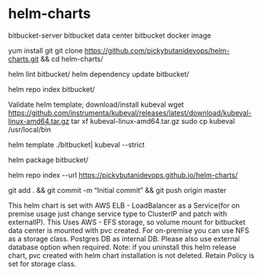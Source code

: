 # helm-charts
bitbucket-server
bitbucket data center
bitbucket docker image

yum install git
    git clone https://github.com/pickybutanidevops/helm-charts.git && cd helm-charts/

helm lint bitbucket/
helm dependency update bitbucket/

helm repo index bitbucket/


Validate helm template; download/install kubeval
    wget https://github.com/instrumenta/kubeval/releases/latest/download/kubeval-linux-amd64.tar.gz tar xf kubeval-linux-amd64.tar.gz sudo cp kubeval /usr/local/bin

helm template ./bitbucket| kubeval --strict

helm package bitbucket/

helm repo index --url https://pickybutanidevops.github.io/helm-charts/


git add . && git commit -m “Initial commit” && git push origin master

This helm chart is set with AWS ELB - LoadBalancer as a Service(for on premise usage just change service type to ClusterIP and patch with externalIP). 
This Uses AWS - EFS storage, so volume mount for bitbucket data center is mounted with pvc created. For on-premise you can use NFS as a storage class.
Postgres DB as internal DB. Please also use external database option when required. 
Note: if you uninstall this helm release chart, pvc created with helm chart installation is not deleted. Retain Policy is set for storage class.

